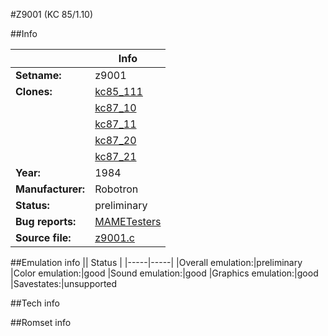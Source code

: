 #Z9001 (KC 85/1.10)

##Info

||Info|
|-----|-----|
|**Setname:**|z9001
|**Clones:**|[kc85_111](kc85_111.md)
||[kc87_10](kc87_10.md)
||[kc87_11](kc87_11.md)
||[kc87_20](kc87_20.md)
||[kc87_21](kc87_21.md)
|**Year:**|1984
|**Manufacturer:**|Robotron
|**Status:**|preliminary
|**Bug reports:**|[MAMETesters](http://mametesters.org/view_all_set.php?type=1&temporary=y&search=z9001.c)
|**Source file:**|[z9001.c](https://github.com/mamedev/mame/blob/master/src/mess/drivers/z9001.c)

##Emulation info
|| Status |
|-----|-----|
|Overall emulation:|preliminary
|Color emulation:|good
|Sound emulation:|good
|Graphics emulation:|good
|Savestates:|unsupported

##Tech info

##Romset info

<!--- START OF EDITED COMMENT DO NOT TOUCH TEXT ABOVE-->
